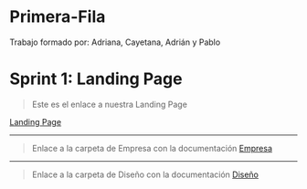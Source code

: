 # Primera-Fila

Trabajo formado por: Adriana, Cayetana, Adrián y Pablo

# Sprint 1: Landing Page

>Este es el enlace a nuestra Landing Page

[Landing Page](https://github.com/ppolo1/Primera-Fila/tree/main/Landing%20Page/P%C3%A1gina/Portada)

---
> Enlace a la carpeta de Empresa con la documentación
[Empresa]()
---

> Enlace a la carpeta de Diseño con la documentación
[Diseño]()
